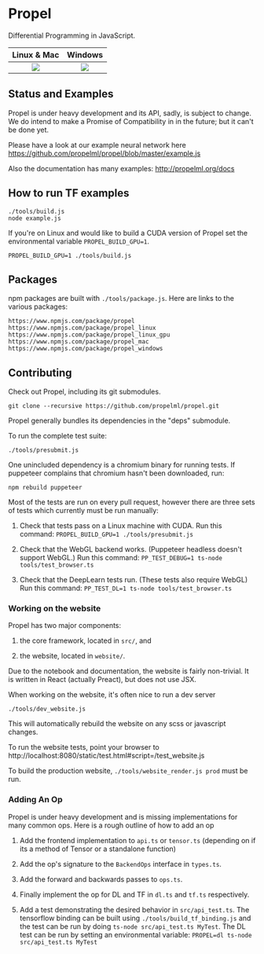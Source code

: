 # Propel

Differential Programming in JavaScript.

| **Linux & Mac** | **Windows** |
|:---------------:|:-----------:|
| [![][Travis CI badge]][Travis CI link] | [![][AppVeyor badge]][AppVeyor link] |

## Status and Examples

Propel is under heavy development and its API, sadly, is subject to change.
We do intend to make a Promise of Compatibility in in the future; but
it can't be done yet.

Please have a look at our example neural network here
https://github.com/propelml/propel/blob/master/example.js

Also the documentation has many examples:
http://propelml.org/docs


## How to run TF examples

    ./tools/build.js
    node example.js

If you're on Linux and would like to build a CUDA version of
Propel set the environmental variable `PROPEL_BUILD_GPU=1`.

    PROPEL_BUILD_GPU=1 ./tools/build.js


## Packages

npm packages are built with `./tools/package.js`. Here are links
to the various packages:

    https://www.npmjs.com/package/propel
    https://www.npmjs.com/package/propel_linux
    https://www.npmjs.com/package/propel_linux_gpu
    https://www.npmjs.com/package/propel_mac
    https://www.npmjs.com/package/propel_windows


## Contributing

Check out Propel, including its git submodules.

    git clone --recursive https://github.com/propelml/propel.git

Propel generally bundles its dependencies in the "deps" submodule.

To run the complete test suite:

    ./tools/presubmit.js

One unincluded dependency is a chromium binary for running tests.
If puppeteer complains that chromium hasn't been downloaded, run:

    npm rebuild puppeteer

Most of the tests are run on every pull request, however there are three sets
of tests which currently must be run manually:

 1. Check that tests pass on a Linux machine with CUDA.
    Run this command: `PROPEL_BUILD_GPU=1 ./tools/presubmit.js`

 2. Check that the WebGL backend works. (Puppeteer headless doesn't support
    WebGL.)
    Run this command: `PP_TEST_DEBUG=1 ts-node tools/test_browser.ts`

 3. Check that the DeepLearn tests run. (These tests also require WebGL)
    Run this command:  `PP_TEST_DL=1 ts-node tools/test_browser.ts`


### Working on the website

Propel has two major components:

 1. the core framework, located in `src/`, and

 2. the website, located in `website/`.

Due to the notebook and documentation, the website is fairly non-trivial. It
is written in React (actually Preact), but does not use JSX.

When working on the website, it's often nice to run a dev server

    ./tools/dev_website.js

This will automatically rebuild the website on any scss or javascript
changes.

To run the website tests, point your browser to
http://localhost:8080/static/test.html#script=/test_website.js

To build the production website, `./tools/website_render.js prod` must be run.


### Adding An Op

Propel is under heavy development and is missing implementations for many common
ops. Here is a rough outline of how to add an op

  1. Add the frontend implementation to `api.ts` or `tensor.ts` (depending on
     if its a method of Tensor or a standalone function)

  2. Add the op's signature to the `BackendOps` interface in `types.ts`.

  3. Add the forward and backwards passes to `ops.ts`.

  4. Finally implement the op for DL and TF in `dl.ts` and `tf.ts`
     respectively.

  5. Add a test demonstrating the desired behavior in `src/api_test.ts`.
     The tensorflow binding can be built using `./tools/build_tf_binding.js`
     and the test can be run by doing `ts-node src/api_test.ts MyTest`.
     The DL test can be run by setting an environmental variable:
     `PROPEL=dl ts-node src/api_test.ts MyTest`



[AppVeyor badge]:  https://ci.appveyor.com/api/projects/status/github/propelml/propel?branch=master&svg=true
[AppVeyor link]:   https://ci.appveyor.com/project/piscisaureus/propel/branch/master
[Travis CI badge]: https://travis-ci.org/propelml/propel.svg?branch=master
[Travis CI link]:  https://travis-ci.org/propelml/propel/builds
